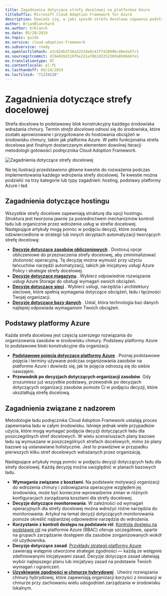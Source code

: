 ```yaml
---
title: Zagadnienia dotyczące strefy docelowej na platformie Azure
titleSuffix: Microsoft Cloud Adoption Framework for Azure
description: Dowiedz się, w jaki sposób strefa docelowa zapewnia podstawowy blok konstrukcyjny dowolnego środowiska wdrażania chmury.
author: BrianBlanchard
ms.author: brblanch
ms.date: 05/20/2019
ms.topic: guide
ms.service: cloud-adoption-framework
ms.subservice: ready
ms.openlocfilehash: a3c824b3f36a3252de0c43ff420096c48eda5fc1
ms.sourcegitcommit: d19e026d119fbe221a78b10225230da8b9666fe1
ms.translationtype: HT
ms.contentlocale: pl-PL
ms.lasthandoff: 09/24/2019
ms.locfileid: "71224238"
---
```

# <a name="landing-zone-considerations"></a>Zagadnienia dotyczące strefy docelowej

Strefa docelowa to podstawowy blok konstrukcyjny każdego środowiska wdrażania chmury. Termin *strefa docelowa* odnosi się do środowiska, które zostało aprowizowane i przygotowane do hostowania obciążeń w środowisku chmury, takim jak platforma Azure. W pełni funkcjonalna strefa docelowa jest finalnym dostarczanym elementem dowolnej iteracji metodologii gotowości podręcznika Cloud Adoption Framework.

![Zagadnienia dotyczące strefy docelowej](../../_images/ready/landing-zone-considerations.png)

Na tej ilustracji przedstawiono główne kwestie do rozważenia podczas implementowania każdego wdrożenia strefy docelowej. Te kwestie można podzielić na trzy kategorie lub typy zagadnień: hosting, podstawy platformy Azure i ład.

## <a name="hosting-considerations"></a>Zagadnienia dotyczące hostingu

Wszystkie strefy docelowe zapewniają strukturę dla opcji hostingu. Struktura jest tworzona jawnie za pośrednictwem mechanizmów kontroli ładu lub organicznie przez wdrożenie usług w strefie docelowej. Następujące artykuły mogą pomóc w podjęciu decyzji, które zostaną odzwierciedlone w strategii lub innych skryptach automatyzacji tworzących strefę docelową:

- **[Decyzje dotyczące zasobów obliczeniowych](./compute-decisions.md)** . Dostosuj opcje obliczeniowe do przeznaczenia strefy docelowej, aby zminimalizować złożoność operacyjną. Tę decyzję można wymusić przy użyciu łańcuchów narzędzi automatyzacji, takich jak inicjatywy usługi Azure Policy i strategie strefy docelowej.
- **[Decyzje dotyczące magazynu](./storage-guidance.md)** . Wybierz odpowiednie rozwiązanie usługi Azure Storage do obsługi wymagań swoich obciążeń.
- **[Decyzje dotyczące sieci](./network-decisions.md)** . Wybierz usługi, narzędzia i architektury sieciowe, które spełnią wymagania dotyczące obciążeń, ładu i łączności Twojej organizacji.
- **[Decyzje dotyczące bazy danych](./data-decisions.md)** . Ustal, która technologia baz danych najlepiej odpowiada wymaganiom Twoich obciążeń.

## <a name="azure-fundamentals"></a>Podstawy platformy Azure

Każda strefa docelowa jest częścią szerszego rozwiązania do organizowania zasobów w środowisku chmury. Podstawy platformy Azure to podstawowe bloki konstrukcyjne dla organizacji.

- **[Podstawowe pojęcia dotyczące platformy Azure](./fundamental-concepts.md)** . Poznaj podstawowe pojęcia i terminy używane podczas organizowania zasobów na platformie Azure i dowiedz się, jak te pojęcia odnoszą się do siebie nawzajem.
- **Przewodnik po decyzjach dotyczących organizacji zasobów**. Gdy zrozumiesz już wszystkie podstawy, przewodnik po decyzjach dotyczących organizacji zasobów pomoże Ci w podjęciu decyzji, które ukształtują strefę docelową.

## <a name="governance-considerations"></a>Zagadnienia związane z nadzorem

Metodologie ładu podręcznika Cloud Adoption Framework ustalają proces zapewniania ładu w całym środowisku. Istnieje jednak wiele przypadków użycia, które mogą wymagać podjęcia decyzji dotyczących ładu dla poszczególnych stref docelowych. W wielu scenariuszach plany bazowe ładu są wymuszane w poszczególnych strefach docelowych, mimo że plany bazowe są ustanawiane holistycznie. Jest to prawdziwe w przypadku pierwszych kilku stref docelowych wdrażanych przez organizację.

Następujące artykuły mogą pomóc w podjęciu decyzji dotyczących ładu dla strefy docelowej. Każdą decyzję można uwzględnić w planach bazowych ładu.

- **Wymagania związane z kosztami**. Na podstawie motywacji organizacji do wdrożenia chmury i zobowiązania operacyjne względem jej środowiska, może być konieczne wprowadzenie zmian w różnych konfiguracjach zarządzania kosztami dla strefy docelowej.
- **Decyzje dotyczące monitorowania**. W zależności od wymagań operacyjnych dla strefy docelowej można wdrożyć różne narzędzia do monitorowania. Artykuł na temat decyzji dotyczących monitorowania pomoże określić najbardziej odpowiednie narzędzia do wdrożenia.
- **Korzystanie z kontroli dostępu na podstawie ról**. [Kontrola dostępu na podstawie ról](../azure-best-practices/roles.md) na platformie Azure (RBAC) oferuje szczegółowe, oparte na grupach zarządzanie dostępem dla zasobów zorganizowanych wokół ról użytkownika.
- **Decyzje dotyczące zasad**. [Przykłady strategii platformy Azure](https://docs.microsoft.com/azure/governance/blueprints/samples) zawierają wstępnie utworzone strategie zgodności — każdą ze wstępnie zdefiniowanymi inicjatywami zasad. Decyzje dotyczące zasad ułatwiają wybór najlepszego planu lub inicjatywy zasad na podstawie Twoich wymagań i ograniczeń.
- **[Uzyskiwanie zgodności w chmurze hybrydowej](../../infrastructure/misc/hybrid-consistency.md)** . Utwórz rozwiązania chmury hybrydowej, które zapewniają organizacji korzyści z innowacji w chmurze przy zachowaniu wielu udogodnień zarządzania w środowisku lokalnym.
